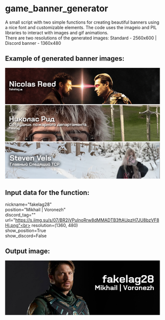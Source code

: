 # game_banner_generator
A small script with two simple functions for creating beautiful banners using a nice font and customizable elements.
The code uses the imageio and PIL libraries to interact with images and gif animations.<br>
There are two resolutions of the generated images: Standard - 2560x600 | Discord banner - 1360x480

## Example of generated banner images:
<img src="https://github.com/fakelag28/game_banner_generator/blob/main/UHZLtuB.png?raw=true">
<img src="https://github.com/fakelag28/game_banner_generator/blob/main/banner.gif?raw=true">
<img src="https://github.com/fakelag28/game_banner_generator/blob/main/ugN0GMh.png?raw=true">

## Input data for the function:
nickname="fakelag28"<br>
position="Mikhail | Voronezh"<br>
discord_tag=""<br>
url="https://s.iimg.su/s/07/BR2jVPuInoRrw8dMMADTB3ftAUpzH7JU8bzVF8Hj.png"<br>
resolution=(1360, 480)<br>
show_position=True<br>
show_discord=False

## Output image:
<img src="https://github.com/fakelag28/game_banner_generator/blob/main/banner_2560x600.png?raw=true">
